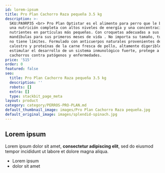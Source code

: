 ```yaml
---
id: lorem-ipsum
title: Pro Plan Cachorro Raza pequeña 3.5 kg
description: >-
  SKU:PA9RP35 <br> Pro Plan Optistar es el alimento para perro que le brindará
  una nutrición completa con altos niveles de energía y una concentración de
  nutrientes en partículas más pequeñas. Con croquetas adecuadas a sus
  mandíbulas para sus primeros meses de vida . No importa su tamaño, tu cuidado
  no tiene límites. Formulado con anticuerpos naturales provenientes del
  calostro y proteínas de la carne fresca de pollo, altamente digeribles para
  estimular el desarrollo de un sistema inmunológico fuerte, protege a los
  cachorros contra patógenos y enfermedades.
price: '515'
order: 0
featured: false
seo:
  title: Pro Plan Cachorro Raza pequeña 3.5 kg
  description: ''
  robots: []
  extra: []
  type: stackbit_page_meta
layout: product
category: category/PERROS-PRO-PLAN.md
default_thumbnail_image: images/Pro Plan Cachorro Raza pequeña.jpg
default_original_image: images/splendid-spinach.jpg
---
```

## Lorem ipsum

Lorem ipsum dolor sit amet, **consectetur adipiscing elit**, sed do eiusmod tempor incididunt ut labore et dolore magna aliqua.

- Lorem ipsum
- dolor sit amet